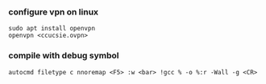 ### configure vpn on linux
```console
sudo apt install openvpn
openvpn <ccucsie.ovpn>
```

### compile with debug symbol
```
autocmd filetype c nnoremap <F5> :w <bar> !gcc % -o %:r -Wall -g <CR>
```


